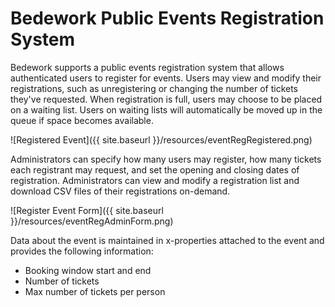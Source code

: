 # Bedework Public Events Registration System

Bedework supports a public events registration system that allows authenticated users to register for events. Users may view and modify their registrations, such as unregistering or changing the number of tickets they've requested. When registration is full, users may choose to be placed on a waiting list. Users on waiting lists will automatically be moved up in the queue if space becomes available.

![Registered Event]({{ site.baseurl }}/resources/eventRegRegistered.png)

Administrators can specify how many users may register, how many tickets each registrant may request, and set the opening and closing dates of registration.  Administrators can view and modify a registration list and download CSV files of their registrations on-demand.

![Register Event Form]({{ site.baseurl }}/resources/eventRegAdminForm.png)

Data about the event is maintained in x-properties attached to the event and provides the following information:

  * Booking window start and end
  * Number of tickets
  * Max number of tickets per person

